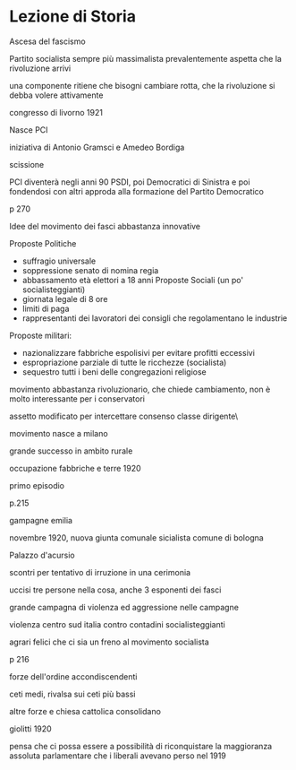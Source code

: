 # Lezione di Storia

Ascesa del fascismo


Partito socialista sempre più massimalista
prevalentemente aspetta che la rivoluzione arrivi

una componente ritiene che bisogni cambiare rotta, che la rivoluzione si debba volere attivamente

congresso di livorno 1921


Nasce PCI

iniziativa di Antonio Gramsci e Amedeo Bordiga


scissione 


PCI diventerà negli anni 90 PSDI, poi Democratici di Sinistra e poi fondendosi con altri approda alla formazione del Partito Democratico


p 270

Idee del movimento dei fasci abbastanza innovative

Proposte Politiche
* suffragio universale
* soppressione senato di nomina regia
* abbassamento età elettori a 18 anni
Proposte Sociali (un po' socialisteggianti)
* giornata legale di 8 ore
* limiti di paga
* rappresentanti dei lavoratori dei consigli che regolamentano le industrie

Proposte militari:
* nazionalizzare fabbriche espolisivi per evitare profitti eccessivi
* espropriazione parziale di tutte le ricchezze (socialista)
* sequestro tutti i beni delle congregazioni religiose

movimento abbastanza rivoluzionario, che chiede cambiamento, non è molto interessante per i conservatori

assetto modificato per intercettare consenso classe dirigente\


movimento nasce a milano

grande successo in ambito rurale


occupazione fabbriche e terre 1920



primo episodio

p.215

gampagne emilia


novembre 1920, nuova giunta comunale sicialista comune di bologna

Palazzo d'acursio

scontri per tentativo di irruzione in una cerimonia

uccisi tre persone nella cosa, anche 3 esponenti dei fasci

grande campagna di violenza ed aggressione nelle campagne

violenza centro sud italia contro contadini socialisteggianti 

agrari felici che ci sia un freno al movimento socialista

p 216

forze dell'ordine accondiscendenti

ceti medi, rivalsa sui ceti più bassi

altre forze e chiesa cattolica consolidano

giolitti 1920

pensa che ci possa essere a possibilità di riconquistare la maggioranza assoluta parlamentare che i liberali avevano perso nel 1919
<!--stackedit_data:
eyJoaXN0b3J5IjpbLTExNjM4MTM4NzIsMzIwMTQ1MzA1LC0zMj
E1MTczOTIsMTY3NTY1NTM3MywtMTA5NzM4NDI5NSw1NjM3NDgw
MTgsLTIzODcxMjcyNF19
-->